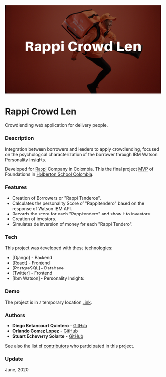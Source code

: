 ![Image](Rappi%20Crowd%20Len.png)
# Rappi Crowd Len
Crowdlending web application for delivery people.

### Description
Integration between borrowers and lenders to apply crowdlending, focused on the psychological characterization of the borrower through IBM Watson Personality Insights.

Developed for [Rappi](https://www.rappi.com.co/) Company in Colombia. This the final project [MVP](https://en.wikipedia.org/wiki/Minimum_viable_product) of Foundations in [Holberton School Colombia](https://www.holbertonschool.com/co).

### Features
  - Creation of Borrowers or "Rappi Tenderos".
  - Calculates the personality Score of "Rappitendero" based on the response of Watson IBM API.
  - Records the score for each "Rappitendero" and show it to investors
  - Creation of investors.
  - Simulates de inversion of money for each "Rappi Tendero".

### Tech
This project was developed with these technologies:

* [Django] - Backend
* [React] - Frontend
* [PostgreSQL] - Database
* [Twitter] - Frontend
* [Ibm Watson] - Personality Insights

### Demo
The project is in a temporary location [Link](http://161.35.98.240:8000).

### Authors
* **Diego Betancourt Quintero** - [GitHub](https://github.com/dfbq91)
* **Orlando Gomez Lopez** - [GitHub](https://github.com/oran2527)
* **Stuart Echeverry Solarte** - [GitHub](https://github.com/stuartses)

See also the list of [contributors](https://github.com/stuartses/RappiCrowd/blob/master/AUTHORS) who participated in this project.

### Update
June, 2020
